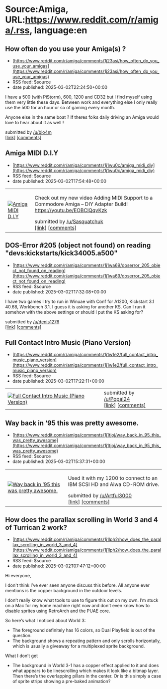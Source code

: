 # Source:Amiga, URL:https://www.reddit.com/r/amiga/.rss, language:en

## How often do you use your Amiga(s) ?
 - [https://www.reddit.com/r/amiga/comments/1j23asi/how_often_do_you_use_your_amigas](https://www.reddit.com/r/amiga/comments/1j23asi/how_often_do_you_use_your_amigas)
 - RSS feed: $source
 - date published: 2025-03-02T22:24:50+00:00

<!-- SC_OFF --><div class="md"><p>I have a 500 (with PiStorm), 600, 1200 and CD32 but I find myself using them very little these days. Between work and everything else I only really use the 500 for an hour or so of gaming every month. </p> <p>Anyone else in the same boat ? If theres folks daily driving an Amiga would love to hear about it as well ! </p> </div><!-- SC_ON --> &#32; submitted by &#32; <a href="https://www.reddit.com/user/bio4m"> /u/bio4m </a> <br/> <span><a href="https://www.reddit.com/r/amiga/comments/1j23asi/how_often_do_you_use_your_amigas/">[link]</a></span> &#32; <span><a href="https://www.reddit.com/r/amiga/comments/1j23asi/how_often_do_you_use_your_amigas/">[comments]</a></span>

## Amiga MIDI D.I.Y
 - [https://www.reddit.com/r/amiga/comments/1j1wu0c/amiga_midi_diy](https://www.reddit.com/r/amiga/comments/1j1wu0c/amiga_midi_diy)
 - RSS feed: $source
 - date published: 2025-03-02T17:54:48+00:00

<table> <tr><td> <a href="https://www.reddit.com/r/amiga/comments/1j1wu0c/amiga_midi_diy/"> <img src="https://preview.redd.it/17kg4ifrebme1.jpeg?width=640&amp;crop=smart&amp;auto=webp&amp;s=5f0f9e13602e272315393884b33911ab0d2c7161" alt="Amiga MIDI D.I.Y" title="Amiga MIDI D.I.Y" /> </a> </td><td> <!-- SC_OFF --><div class="md"><p>Check out my new video Adding MIDI Support to a Commodore Amiga – DIY Adapter Build! <a href="https://youtu.be/EOBClQqvKzk">https://youtu.be/EOBClQqvKzk</a></p> </div><!-- SC_ON --> &#32; submitted by &#32; <a href="https://www.reddit.com/user/Sasquatchuk"> /u/Sasquatchuk </a> <br/> <span><a href="https://i.redd.it/17kg4ifrebme1.jpeg">[link]</a></span> &#32; <span><a href="https://www.reddit.com/r/amiga/comments/1j1wu0c/amiga_midi_diy/">[comments]</a></span> </td></tr></table>

## DOS-Error #205 (object not found) on reading "devs:kickstarts/kick34005.a500"
 - [https://www.reddit.com/r/amiga/comments/1j1wa69/doserror_205_object_not_found_on_reading](https://www.reddit.com/r/amiga/comments/1j1wa69/doserror_205_object_not_found_on_reading)
 - RSS feed: $source
 - date published: 2025-03-02T17:32:08+00:00

<!-- SC_OFF --><div class="md"><p>I have two games I try to run in Winuae with Conf for A1200, Kickstart 3.1 40.68, Workbench 3.1. I guess it is asking for another KS. Can I run it somehow with the above settings or should I put the KS asking for?</p> </div><!-- SC_ON --> &#32; submitted by &#32; <a href="https://www.reddit.com/user/denis1276"> /u/denis1276 </a> <br/> <span><a href="https://www.reddit.com/r/amiga/comments/1j1wa69/doserror_205_object_not_found_on_reading/">[link]</a></span> &#32; <span><a href="https://www.reddit.com/r/amiga/comments/1j1wa69/doserror_205_object_not_found_on_reading/">[comments]</a></span>

## Full Contact Intro Music (Piano Version)
 - [https://www.reddit.com/r/amiga/comments/1j1w1e2/full_contact_intro_music_piano_version](https://www.reddit.com/r/amiga/comments/1j1w1e2/full_contact_intro_music_piano_version)
 - RSS feed: $source
 - date published: 2025-03-02T17:22:11+00:00

<table> <tr><td> <a href="https://www.reddit.com/r/amiga/comments/1j1w1e2/full_contact_intro_music_piano_version/"> <img src="https://external-preview.redd.it/cqs8HcmlyaWw0Lz_WQ9M2QCWvXtftbNm7U4IUD_67w0.jpg?width=320&amp;crop=smart&amp;auto=webp&amp;s=1f02c9871b133c46648a88812dbe0bda762cb081" alt="Full Contact Intro Music (Piano Version)" title="Full Contact Intro Music (Piano Version)" /> </a> </td><td> &#32; submitted by &#32; <a href="https://www.reddit.com/user/Popal24"> /u/Popal24 </a> <br/> <span><a href="https://youtu.be/ZTITcrN76b8">[link]</a></span> &#32; <span><a href="https://www.reddit.com/r/amiga/comments/1j1w1e2/full_contact_intro_music_piano_version/">[comments]</a></span> </td></tr></table>

## Way back in ‘95 this was pretty awesome.
 - [https://www.reddit.com/r/amiga/comments/1j1tjoj/way_back_in_95_this_was_pretty_awesome](https://www.reddit.com/r/amiga/comments/1j1tjoj/way_back_in_95_this_was_pretty_awesome)
 - RSS feed: $source
 - date published: 2025-03-02T15:37:31+00:00

<table> <tr><td> <a href="https://www.reddit.com/r/amiga/comments/1j1tjoj/way_back_in_95_this_was_pretty_awesome/"> <img src="https://preview.redd.it/pvwwrs89qame1.jpeg?width=640&amp;crop=smart&amp;auto=webp&amp;s=29af306602747e36965461575199ac9e9c9e8662" alt="Way back in ‘95 this was pretty awesome." title="Way back in ‘95 this was pretty awesome." /> </a> </td><td> <!-- SC_OFF --><div class="md"><p>Used it with my 1200 to connect to an IBM SCSI HD and Aiwa CD-ROM drive.</p> </div><!-- SC_ON --> &#32; submitted by &#32; <a href="https://www.reddit.com/user/Artful3000"> /u/Artful3000 </a> <br/> <span><a href="https://i.redd.it/pvwwrs89qame1.jpeg">[link]</a></span> &#32; <span><a href="https://www.reddit.com/r/amiga/comments/1j1tjoj/way_back_in_95_this_was_pretty_awesome/">[comments]</a></span> </td></tr></table>

## How does the parallax scrolling in World 3 and 4 of Turrican 2 work?
 - [https://www.reddit.com/r/amiga/comments/1j1lph2/how_does_the_parallax_scrolling_in_world_3_and_4](https://www.reddit.com/r/amiga/comments/1j1lph2/how_does_the_parallax_scrolling_in_world_3_and_4)
 - RSS feed: $source
 - date published: 2025-03-02T07:47:12+00:00

<!-- SC_OFF --><div class="md"><p>Hi everyone, </p> <p>I don&#39;t think I’ve ever seen anyone discuss this before. All anyone ever mentions is the copper background in the outdoor levels.</p> <p>I don’t really know what tools to use to figure this out on my own. I’m stuck on a Mac for my home machine right now and don&#39;t even know how to disable sprites using RetroArch and the PUAE core. </p> <p>So here’s what I noticed about World 3:</p> <ul> <li>The foreground definitely has 16 colors, so Dual Playfield is out of the question.</li> <li>The background shows a repeating pattern and only scrolls horizontally, which is usually a giveaway for a multiplexed sprite background.</li> </ul> <p>What I don’t get</p> <ul> <li>The background in World 3-1 has a copper effect applied to it and does what appears to be linescrolling which makes it look like a bitmap layer. Then there’s the overlapping pillars in the center. Or is this simply a case of sprite strips showing a pre-baked animation?

